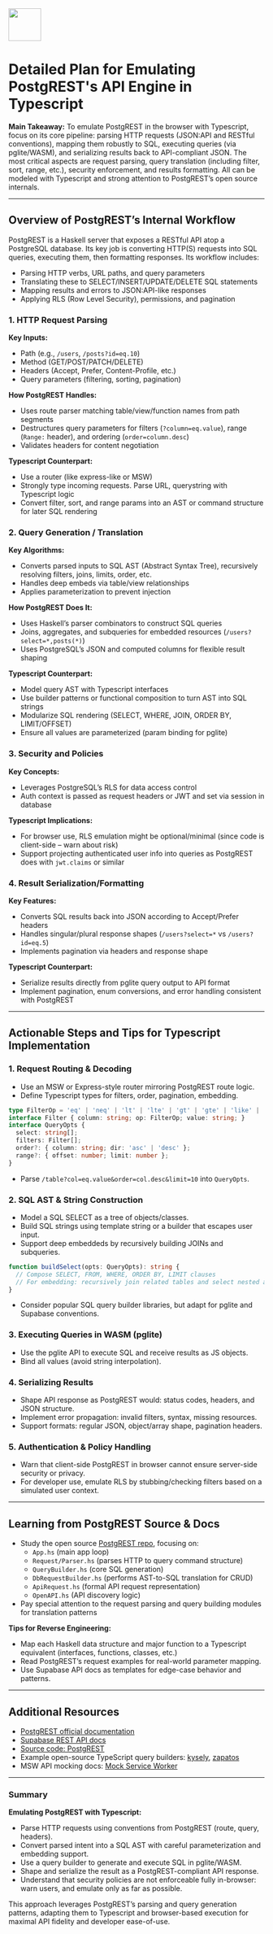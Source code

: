 <img src="https://r2cdn.perplexity.ai/pplx-full-logo-primary-dark%402x.png" style="height:64px;margin-right:32px"/>

# Detailed Plan for Emulating PostgREST's API Engine in Typescript

**Main Takeaway:**
To emulate PostgREST in the browser with Typescript, focus on its core pipeline: parsing HTTP requests (JSON:API and RESTful conventions), mapping them robustly to SQL, executing queries (via pglite/WASM), and serializing results back to API-compliant JSON. The most critical aspects are request parsing, query translation (including filter, sort, range, etc.), security enforcement, and results formatting. All can be modeled with Typescript and strong attention to PostgREST’s open source internals.

***

## Overview of PostgREST’s Internal Workflow

PostgREST is a Haskell server that exposes a RESTful API atop a PostgreSQL database. Its key job is converting HTTP(S) requests into SQL queries, executing them, then formatting responses. Its workflow includes:

- Parsing HTTP verbs, URL paths, and query parameters
- Translating these to SELECT/INSERT/UPDATE/DELETE SQL statements
- Mapping results and errors to JSON:API-like responses
- Applying RLS (Row Level Security), permissions, and pagination


### 1. HTTP Request Parsing

**Key Inputs:**

- Path (e.g., `/users`, `/posts?id=eq.10`)
- Method (GET/POST/PATCH/DELETE)
- Headers (Accept, Prefer, Content-Profile, etc.)
- Query parameters (filtering, sorting, pagination)

**How PostgREST Handles:**

- Uses route parser matching table/view/function names from path segments
- Destructures query parameters for filters (`?column=eq.value`), range (`Range:` header), and ordering (`order=column.desc`)
- Validates headers for content negotiation

**Typescript Counterpart:**

- Use a router (like express-like or MSW)
- Strongly type incoming requests. Parse URL, querystring with Typescript logic
- Convert filter, sort, and range params into an AST or command structure for later SQL rendering


### 2. Query Generation / Translation

**Key Algorithms:**

- Converts parsed inputs to SQL AST (Abstract Syntax Tree), recursively resolving filters, joins, limits, order, etc.
- Handles deep embeds via table/view relationships
- Applies parameterization to prevent injection

**How PostgREST Does It:**

- Uses Haskell’s parser combinators to construct SQL queries
- Joins, aggregates, and subqueries for embedded resources (`/users?select=*,posts(*)`)
- Uses PostgreSQL’s JSON and computed columns for flexible result shaping

**Typescript Counterpart:**

- Model query AST with Typescript interfaces
- Use builder patterns or functional composition to turn AST into SQL strings
- Modularize SQL rendering (SELECT, WHERE, JOIN, ORDER BY, LIMIT/OFFSET)
- Ensure all values are parameterized (param binding for pglite)


### 3. Security and Policies

**Key Concepts:**

- Leverages PostgreSQL’s RLS for data access control
- Auth context is passed as request headers or JWT and set via session in database

**Typescript Implications:**

- For browser use, RLS emulation might be optional/minimal (since code is client-side – warn about risk)
- Support projecting authenticated user info into queries as PostgREST does with `jwt.claims` or similar


### 4. Result Serialization/Formatting

**Key Features:**

- Converts SQL results back into JSON according to Accept/Prefer headers
- Handles singular/plural response shapes (`/users?select=*` vs `/users?id=eq.5`)
- Implements pagination via headers and response shape

**Typescript Counterpart:**

- Serialize results directly from pglite query output to API format
- Implement pagination, enum conversions, and error handling consistent with PostgREST

***

## Actionable Steps and Tips for Typescript Implementation

### 1. **Request Routing \& Decoding**

- Use an MSW or Express-style router mirroring PostgREST route logic.
- Define Typescript types for filters, order, pagination, embedding.

```typescript
type FilterOp = 'eq' | 'neq' | 'lt' | 'lte' | 'gt' | 'gte' | 'like' | 'ilike' | 'in';
interface Filter { column: string; op: FilterOp; value: string; }
interface QueryOpts {
  select: string[];
  filters: Filter[];
  order?: { column: string; dir: 'asc' | 'desc' };
  range?: { offset: number; limit: number };
}
```

- Parse `/table?col=eq.value&order=col.desc&limit=10` into `QueryOpts`.


### 2. **SQL AST \& String Construction**

- Model a SQL SELECT as a tree of objects/classes.
- Build SQL strings using template string or a builder that escapes user input.
- Support deep embeddeds by recursively building JOINs and subqueries.

```typescript
function buildSelect(opts: QueryOpts): string {
  // Compose SELECT, FROM, WHERE, ORDER BY, LIMIT clauses
  // For embedding: recursively join related tables and select nested as JSON
}
```

- Consider popular SQL query builder libraries, but adapt for pglite and Supabase conventions.


### 3. **Executing Queries in WASM (pglite)**

- Use the pglite API to execute SQL and receive results as JS objects.
- Bind all values (avoid string interpolation).


### 4. **Serializing Results**

- Shape API response as PostgREST would: status codes, headers, and JSON structure.
- Implement error propagation: invalid filters, syntax, missing resources.
- Support formats: regular JSON, object/array shape, pagination headers.


### 5. **Authentication \& Policy Handling**

- Warn that client-side PostgREST in browser cannot ensure server-side security or privacy.
- For developer use, emulate RLS by stubbing/checking filters based on a simulated user context.

***

## Learning from PostgREST Source \& Docs

- Study the open source [PostgREST repo](https://github.com/PostgREST/postgrest), focusing on:
    - `App.hs` (main app loop)
    - `Request/Parser.hs` (parses HTTP to query command structure)
    - `QueryBuilder.hs` (core SQL generation)
    - `DbRequestBuilder.hs` (performs AST-to-SQL translation for CRUD)
    - `ApiRequest.hs` (formal API request representation)
    - `OpenAPI.hs` (API discovery logic)
- Pay special attention to the request parsing and query building modules for translation patterns

**Tips for Reverse Engineering:**

- Map each Haskell data structure and major function to a Typescript equivalent (interfaces, functions, classes, etc.)
- Read PostgREST’s request examples for real-world parameter mapping.
- Use Supabase API docs as templates for edge-case behavior and patterns.

***

## Additional Resources

- [PostgREST official documentation](https://postgrest.org/en/stable/)
- [Supabase REST API docs](https://supabase.com/docs/reference/api)
- [Source code: PostgREST](https://github.com/PostgREST/postgrest)
- Example open-source TypeScript query builders: [kysely](https://github.com/kysely-org/kysely), [zapatos](https://github.com/jawj/zapatos)
- MSW API mocking docs: [Mock Service Worker](https://mswjs.io/docs/)

***

### Summary

**Emulating PostgREST with Typescript:**

- Parse HTTP requests using conventions from PostgREST (route, query, headers).
- Convert parsed intent into a SQL AST with careful parameterization and embedding support.
- Use a query builder to generate and execute SQL in pglite/WASM.
- Shape and serialize the result as a PostgREST-compliant API response.
- Understand that security policies are not enforceable fully in-browser: warn users, and emulate only as far as possible.

This approach leverages PostgREST’s parsing and query generation patterns, adapting them to Typescript and browser-based execution for maximal API fidelity and developer ease-of-use.

